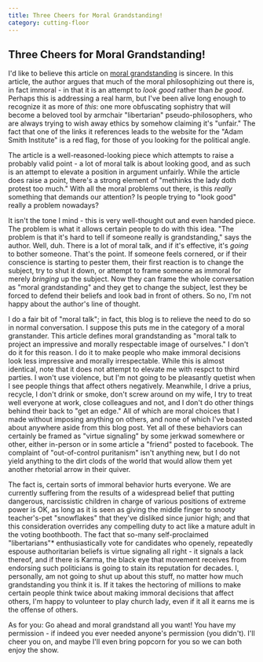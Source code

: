 ```yaml
---
title: Three Cheers for Moral Grandstanding!
category: cutting-floor
---
```


## Three Cheers for Moral Grandstanding!
I'd like to believe this article on [moral
grandstanding](https://aeon.co/ideas/moral-grandstanding-theres-a-lot-of-it-about-all-of-it-bad)
is sincere. In this article, the author argues that much of the moral
philosophizing out there is, in fact immoral - in that it is an
attempt to _look good_ rather than _be good_. Perhaps this is
addressing a real harm, but I've been alive long enough to recognize
it as more of _this_: one more obfuscating sophistry that will become
a beloved tool by armchair "libertarian" pseudo-philosophers, who are
always trying to wish away ethics by somehow claiming it's "unfair."
The fact that one of the links it references leads to the website for
the "Adam Smith Institute" is a red flag, for those of you looking for
the political angle.

The article is a well-reasoned-looking piece which attempts to raise a
probably valid point - a lot of moral talk is about looking good, and
as such is an attempt to elevate a position in argument unfairly.
While the article does raise a point, there's a strong
element of "methinks the lady doth protest too much." With all the
moral problems out there, is this _really_ something that demands our
attention? Is people trying to "look good" really a problem nowadays?

It isn't the tone I mind - this is very well-thought out and even
handed piece. The problem is what it allows certain people to do with
this idea. "The problem is that it's hard to tell if someone really is
grandstanding," says the author. Well, duh. There is a lot of moral
talk, and if it's effective, it's _going_ to bother someone. That's
the point. If someone feels cornered, or if their conscience is
starting to pester them, their first reaction is to change the
subject, try to shut it down, or attempt to frame someone as immoral
for merely _bringing_ up the subject. Now they can frame the whole
conversation as "moral grandstanding" and they get to change the
subject, lest they be forced to defend their beliefs and look bad in
front of others. So no, I'm not happy about the author's line of
thought.

I do a fair bit of "moral talk"; in fact, this blog is to relieve the
need to do so in normal conversation. I suppose this puts me in the
category of a moral granstander. This article defines moral
grandstanding as "moral talk to project an impressive and morally
respectable image of ourselves." I don't do it for this reason. I do
it to make people who make immoral decisions look less impressive and
morally irrespectable. While this is almost identical, note that it
does not attempt to elevate me with respct to third parties. I won't
use violence, but I'm not going to be pleasantly quetist when I see
people things that affect others negatively.  Meanwhile, I drive a
prius, recycle, I don't drink or smoke, don't screw around on my wife,
I try to treat well everyone at work, close colleagues and not, and I
don't do other things behind their back to "get an edge."  All of
which are moral choices that I made without imposing anything on
others, and none of which I've boasted about anywhere aside from this
blog post. Yet all of these behaviors can certainly be framed as
"virtue signaling" by some jerkwad somewhere or other, either
in-person or in some article a "friend" posted to facebook. The
complaint of "out-of-control puritanism" isn't anything new, but I do
not yield anything to the dirt clods of the world that would allow
them yet another rhetorial arrow in their quiver.

The fact is, certain sorts of immoral behavior hurts everyone. We are
currently suffering from the results of a widespread belief that
putting dangerous, narcissistic children in charge of various
positions of extreme power is OK, as long as it is seen as giving the
middle finger to snooty teacher's-pet "snowflakes" that they've
disliked since junior high; and that this consideration overrides any
compelling duty to act like a mature adult in the voting
boothbooth. The fact that so-many self-proclaimed "libertarians"*
enthusiastically vote for candidates who openely, repeatedly espouse
authoritarian beliefs is virtue signaling all right - it signals a
lack thereof, and if there is Karma, the black eye that movement
receives from endorsing such politicians is going to stain its
reputation for decades. I, personally, am not going to shut up about
this stuff, no matter how much grandstanding you think it is. If it
takes the hectoring of millions to make certain people think twice
about making immoral decisions that affect others, I'm happy to
volunteer to play church lady, even if it all it earns me is the
offense of others.

As for you: Go ahead and moral grandstand all you want! You have my
permission - if indeed you ever needed anyone's permission (you
didn't). I'll cheer you on, and maybe I'll even bring popcorn for you
so we can both enjoy the show.
